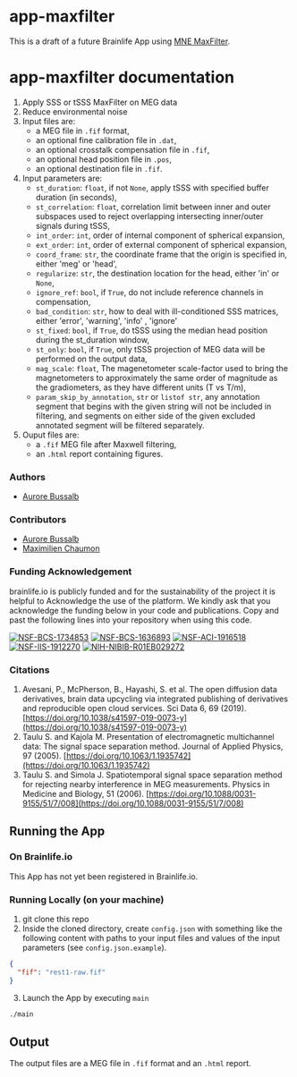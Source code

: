 # app-maxfilter

This is a draft of a future Brainlife App using [MNE MaxFilter](https://mne.tools/dev/generated/mne.preprocessing.maxwell_filter.html).

# app-maxfilter documentation

1) Apply SSS or tSSS MaxFilter on MEG data 
2) Reduce environmental noise
3) Input files are:
    * a MEG file in `.fif` format,
    * an optional fine calibration file in `.dat`,
    * an optional crosstalk compensation file in `.fif`,
    * an optional head position file in `.pos`,
    * an optional destination file in `.fif`.
4) Input parameters are:
    * `st_duration`: `float`, if not `None`, apply tSSS with specified buffer duration (in seconds),
    * `st_correlation`: `float`, correlation limit between inner and outer subspaces used to reject overlapping intersecting 
      inner/outer signals during tSSS,
    * `int_order`: `int`, order of internal component of spherical expansion,
    * `ext_order`: `int`, order of external component of spherical expansion,
    * `coord_frame`: `str`, the coordinate frame that the origin is specified in, either 'meg' or 'head',
    * `regularize`: `str`, the destination location for the head, either 'in' or `None`,
    * `ignore_ref`: `bool`, if `True`, do not include reference channels in compensation,
    * `bad_condition`: `str`, how to deal with ill-conditioned SSS matrices, either 'error', 'warning', 'info' , 'ignore'
    * `st_fixed`: `bool`, if `True`, do tSSS using the median head position during the st_duration window,
    * `st_only`: `bool`, if `True`, only tSSS projection of MEG data will be performed on the output data,
    * `mag_scale`: `float`, The magenetometer scale-factor used to bring the magnetometers to approximately the same order of magnitude as the gradiometers, as they have different units (T vs T/m),
    * `param_skip_by_annotation`, `str` or `listof str`, any annotation segment that begins with the given string will not be included in filtering, and segments on either side of the given excluded annotated segment will be filtered separately.
5) Ouput files are:
    * a `.fif` MEG file after Maxwell filtering,
    * an `.html` report containing figures.

### Authors
- [Aurore Bussalb](aurore.bussalb@icm-institute.org)

### Contributors
- [Aurore Bussalb](aurore.bussalb@icm-institute.org)
- [Maximilien Chaumon](maximilien.chaumon@icm-institute.org)

### Funding Acknowledgement
brainlife.io is publicly funded and for the sustainability of the project it is helpful to Acknowledge the use of the platform. We kindly ask that you acknowledge the funding below in your code and publications. Copy and past the following lines into your repository when using this code.

[![NSF-BCS-1734853](https://img.shields.io/badge/NSF_BCS-1734853-blue.svg)](https://nsf.gov/awardsearch/showAward?AWD_ID=1734853)
[![NSF-BCS-1636893](https://img.shields.io/badge/NSF_BCS-1636893-blue.svg)](https://nsf.gov/awardsearch/showAward?AWD_ID=1636893)
[![NSF-ACI-1916518](https://img.shields.io/badge/NSF_ACI-1916518-blue.svg)](https://nsf.gov/awardsearch/showAward?AWD_ID=1916518)
[![NSF-IIS-1912270](https://img.shields.io/badge/NSF_IIS-1912270-blue.svg)](https://nsf.gov/awardsearch/showAward?AWD_ID=1912270)
[![NIH-NIBIB-R01EB029272](https://img.shields.io/badge/NIH_NIBIB-R01EB029272-green.svg)](https://grantome.com/grant/NIH/R01-EB029272-01)

### Citations
1. Avesani, P., McPherson, B., Hayashi, S. et al. The open diffusion data derivatives, brain data upcycling via integrated publishing of derivatives and reproducible open cloud services. Sci Data 6, 69 (2019). [https://doi.org/10.1038/s41597-019-0073-y](https://doi.org/10.1038/s41597-019-0073-y)
2. Taulu S. and Kajola M. Presentation of electromagnetic multichannel data: The signal space separation method. Journal of Applied Physics, 97 (2005). [https://doi.org/10.1063/1.1935742](https://doi.org/10.1063/1.1935742)
3. Taulu S. and Simola J. Spatiotemporal signal space separation method for rejecting nearby interference in MEG measurements. Physics in Medicine and Biology, 51 (2006). [https://doi.org/10.1088/0031-9155/51/7/008](https://doi.org/10.1088/0031-9155/51/7/008)


## Running the App 

### On Brainlife.io

This App has not yet been registered in Brainlife.io.

### Running Locally (on your machine)

1. git clone this repo
2. Inside the cloned directory, create `config.json` with something like the following content with paths to your input 
   files and values of the input parameters (see `config.json.example`).

```json
{
  "fif": "rest1-raw.fif"
}
```

3. Launch the App by executing `main`

```bash
./main
```

## Output

The output files are a MEG file in `.fif` format and an `.html` report.
